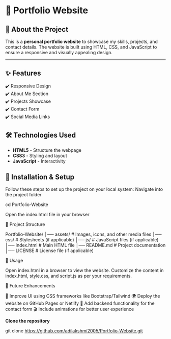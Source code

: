 
# 📌 Portfolio Website

## 📍 About the Project
This is a **personal portfolio website** to showcase my skills, projects, and contact details. The website is built using HTML, CSS, and JavaScript to ensure a responsive and visually appealing design.

---

## ✨ Features
✔️ Responsive Design  
✔️ About Me Section  
✔️ Projects Showcase  
✔️ Contact Form  
✔️ Social Media Links  

## 🛠️ Technologies Used
- **HTML5** - Structure the webpage  
- **CSS3** - Styling and layout  
- **JavaScript** - Interactivity 

## 🚀 Installation & Setup
Follow these steps to set up the project on your local system:
Navigate into the project folder

cd Portfolio-Website

Open the index.html file in your browser

📁 Project Structure

Portfolio-Website/
│── assets/              # Images, icons, and other media files
│── css/                 # Stylesheets (if applicable)
│── js/                  # JavaScript files (if applicable)
│── index.html           # Main HTML file
│── README.md            # Project documentation
│── LICENSE              # License file (if applicable)

🎯 Usage

Open index.html in a browser to view the website.
Customize the content in index.html, style.css, and script.js as per your requirements.

🚀 Future Enhancements

🎨 Improve UI using CSS frameworks like Bootstrap/Tailwind
🌍 Deploy the website on GitHub Pages or Netlify
📧 Add backend functionality for the contact form
🎬 Include animations for better user experience

   **Clone the repository**
   
   git clone https://github.com/adilakshmi2005/Portfolio-Website.git



